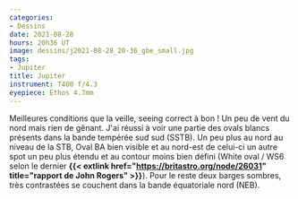 ```yaml
---
categories:
- Dessins
date: 2021-08-28
hours: 20h36 UT
image: dessins/j2021-08-28_20-36_gbe_small.jpg
tags:
- Jupiter
title: Jupiter
instrument: T400 f/4.3
eyepiece: Ethos 4.7mm
---
```

Meilleures conditions que la veille, seeing correct à bon ! 
Un peu de vent du nord mais rien de gênant. J'ai réussi à voir une partie des ovals blancs présents dans la bande tempérée sud sud (SSTB). Un peu plus au nord au niveau de la STB, Oval BA bien visible et au nord-est de celui-ci un autre spot un peu plus étendu et au contour moins bien défini (White oval / WS6 selon le dernier **{{< extlink  href="https://britastro.org/node/26031" title="rapport de John Rogers" >}}**). Pour le reste deux barges sombres, très contrastées se couchent dans la bande équatoriale nord (NEB).


